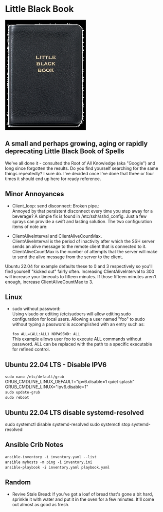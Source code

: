 # Little Black Book
![Little Black Book](images/little_black_book.png)
## A small and perhaps growing, aging or rapidly deprecating Little Black Book of Spells

We've all done it - consulted the Root of All Knowledge (aka "Google") and long since forgotten the results. 
Do you find yourself searching for the same things repeatedly? I sure do. I've decided once I've done that three or four times it should end up here for ready reference.

## Minor Annoyances
- Client_loop: send disconnect: Broken pipe.: <br>
Annoyed by that persistent disconnect every time you step away for a beverage? A simple fix is found in /etc/ssh/sshd_config. Just a few sprays can provide a swift and lasting solution. The two configuration items of note are:<p>

- ClientAliveInterval and ClientAliveCountMax.<br> ClientAliveInterval is the period of inactivity after which the SSH server sends an alive message to the remote client that is connected to it. ClientAliveCountMax is the number of attempts that the server will make to send the alive message from the server to the client.<p>

Ubuntu 22.04 for example defaults these to 0 and 3 respectively so you'll find yourself "kicked out" fairly often. Increasing ClientAliveInterval to 300 will increase your timeouts to fifteen minutes.  If those fifteen minutes aren't enough, increase ClientAliveCountMax to 3.

## Linux
- sudo without password:<br>
Using visudo or editing /etc/sudoers will allow editing sudo configuration for local users. Allowing a user named "foo" to sudo without typing a password is accomplished with an entry such as:<p>
`foo ALL=(ALL:ALL) NOPASSWD: ALL`<br>
This example allows user foo to execute ALL commands without password. ALL can be replaced with the path to a specific executable for refined control.

## Ubuntu 22.04 LTS - Disable IPV6
`sudo nano /etc/default/grub`<br>
GRUB_CMDLINE_LINUX_DEFAULT="ipv6.disable=1 quiet splash"<br>
GRUB_CMDLINE_LINUX="ipv6.disable=1"<br>
`sudo update-grub`<br>
`sudo reboot`<br>

## Ubuntu 22.04 LTS disable systemd-resolved
sudo systemctl disable systemd-resolved
sudo systemctl stop systemd-resolved

## Ansible Crib Notes
`ansible-inventory -i inventory.yaml --list`<br>
`ansible myhosts -m ping -i inventory.ini`<br>
`ansible-playbook -i inventory.yaml playbook.yaml`

## Random
- Revive Stale Bread: 
If you've got a loaf of bread that's gone a bit hard, sprinkle it with water and put it in the oven for a few minutes. It'll come out almost as good as fresh.
